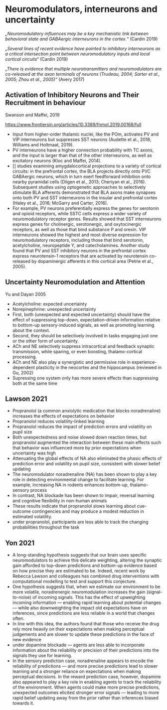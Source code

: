 # Neuromodulators, interneurons and uncertainty

*„Neuromodulatory influences may be a key mechanistic link between behavioral state and GABAergic interneurons in the cortex.“* (Cardin 2019)
 
*„Several lines of recent evidence have pointed to inhibitory interneurons as a critical intersection point between neuromodulatory inputs and local cortical circuits“* (Cardin 2019)

*„There is evidence that multiple neurotransmitters and neuromodulators are co-released at the axon terminals of neurons (Trudeau, 2004; Sarter et al., 2005; Zhou et al., 2005)“* (Avery 2017)

## Activation of Inhibitory Neurons and Their Recruitment in behaviour
Swanson and Maffei, 2019 

https://www.frontiersin.org/articles/10.3389/fnmol.2019.00168/full

- Input from higher-order thalamic nuclei, like the POm, activates PV and VIP interneurons but suppresses SST neurons (Audette et al., 2018; Williams and Holtmaat, 2019).
- PV interneurons have a higher connection probability with TC axons, and the input is larger than that of the other interneurons, as well as excitatory neurons (Kloc and Maffei, 2014).
- [] studies examining amygdalocortical projections to a variety of cortical circuits: in the prefrontal cortex, the BLA projects directly onto PVC GABAergic neurons, which in turn exert feedforward inhibition onto nearby pyramidal cells (Dilgen et al., 2013; Cheriyan et al., 2016). Subsequent studies using optogenetic approaches to selectively stimulate BLA afferents demonstrated that BLA axons make synapses onto both PV and SST interneurons in the insular and prefrontal cortex (Haley et al., 2016; McGarry and Carter, 2016).
- For example, PV neurons preferentially express the genes for serotonin and opioid receptors, while SSTC cells express a wider variety of neuromodulatory receptor genes. Results showed that SST interneurons express genes for cholinergic, serotonergic, and oxytocinergic receptors, as well as those that bind substance P and orexin. VIP interneurons showed the highest and most diverse expression for neuromodulatory receptors, including those that bind serotonin, acetylcholine, neuropeptide Y, and catecholamines. Another study found that PV and SST inhibitory neurons in the prefrontal cortex express neurotensin-1 receptors that are activated by neurotensin co-released by dopaminergic afferents in this cortical area (Petrie et al., 2005).


## Uncertainty Neuromodulation and Attention
Yu and Dayan 2005

- Acetylcholine: expected uncertainty
- Norepinephrine: unexpected uncertainty
- First, both (unexpected and expected uncertainty) should have the effect of suppressing top-down, expectation-driven information relative to bottom-up sensory-induced signals, as well as promoting learning about the context.
- Second, they should be selectively involved in tasks engaging just one or the other form of uncertainty.
- ACh and NE selectively suppress intracortical and feedback synaptic transmission, while sparing, or even boosting, thalamo-cortical processing. 
- ACh and NE also play a synergistic and permissive role in experience-dependent plasticity in the neocortex and the hippocampus (reviewed in Gu, 2002)
- Supressing one system only has more severe effects than suppressing both at the same time


## Lawson 2021

- Propranolol (a common anxiolytic medication that blocks noradrenaline) increases the effects of expectations on behavior 
- Propranolol reduces volatility-linked learning 
- Propranolol reduces the impact of prediction errors and volatility on pupil size 
- Both unexpectedness and noise slowed down reaction times, but propranolol augmented the interaction between these main effects such that behavior was influenced more by prior expectations when uncertainty was high 
- Attenuating the global effects of NA also eliminated the phasic effects of prediction error and volatility on pupil size, consistent with slower belief updating 
- The neuromodulator noradrenaline (NA) has been shown to play a key role in detecting environmental change to facilitate learning. For example, increasing NA in rodents enhances bottom-up, thalamo-sensory process
- In contrast, NA blockade has been shown to impair, reversal learning and cognitive flexibility in non-human animals
- These results indicate that propranolol slows learning about cue-outcome contingencies and may produce a modest reduction in estimated volatility. 
- under propranolol, participants are less able to track the changing probabilities throughout the task 


## Yon 2021

- A long-standing hypothesis suggests that our brain uses specific neuromodulators to achieve this delicate weighting, altering the synaptic gain afforded to top-down predictions and bottom-up evidence based on how precise they are estimated to be. Indeed, recent work by Rebecca Lawson and colleagues has combined drug interventions with computational modelling to test and support this conjecture. 
- One hypothesis suggests that, when we estimate our environment to be more volatile, noradrenergic neuromodulation increases the gain (signal-to-noise) of incoming signals. This has the effect of upweighting incoming information — enabling rapid learning about potential changes — while also downweighting the impact old expectations have on inferences, since predictions are less reliable in a world that changes often. 
- In line with this idea, the authors found that those who receive the drug rely more heavily on their expectations when making perceptual judgements and are slower to update these predictions in the face of new evidence
- under dopamine blockade — agents are less able to incorporate information about the reliability or precision of their predictions into the signals they use for learning. 
- In the sensory prediction case, noradrenaline appears to encode the reliability of predictions — and more precise predictions lead to slower learning and a stronger reliance on expectations when making perceptual decisions. In the reward prediction case, however, dopamine also appeared to play a key role in enabling agents to track the reliability of the environment. When agents could make more precise predictions, unexpected outcomes elicited stronger error signals — leading to more rapid belief updating away from the prior rather than inferences biased towards it. 
 
